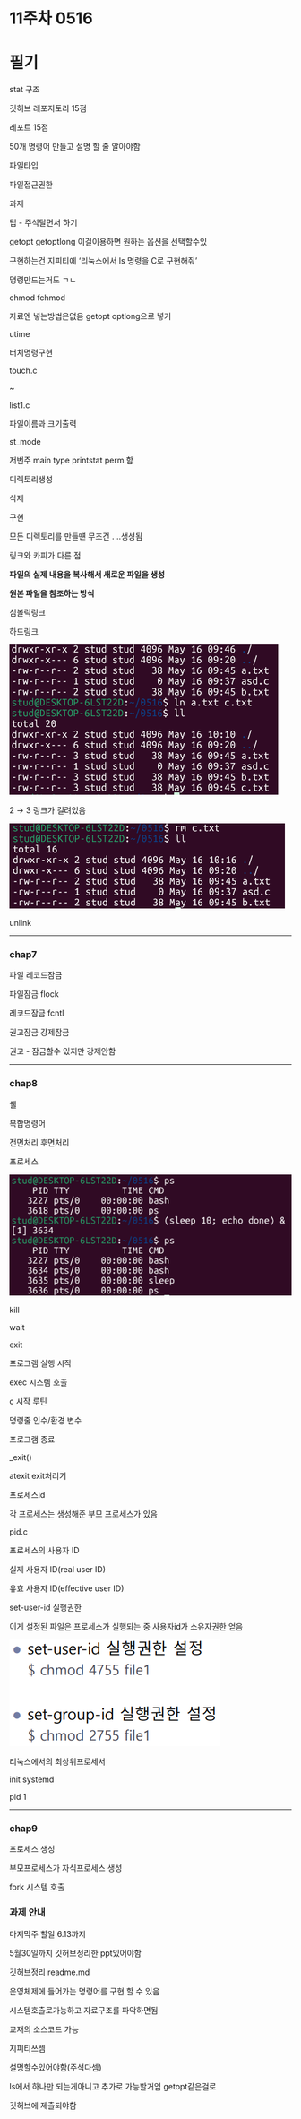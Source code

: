 

# 11주차 0516

# 필기

stat 구조

깃허브 레포지토리 15점

레포트 15점

50개 명령어 만들고 설명 할 줄 알아야함

파일타입

파일접근권한

과제

팁 - 주석달면서 하기

getopt getoptlong  이걸이용하면 원하는 옵션을 선택할수있

구현하는건 지피티에 ‘리눅스에서 ls 명령을 C로 구현해줘’ 

명령만드는거도 ㄱㄴ

chmod fchmod

자료엔 넣는방법은없음 getopt optlong으로 넣기

utime

터치명령구현

touch.c

~

list1.c

파일이름과 크기출력

st_mode

저번주 main type printstat perm 함

디렉토리생성

삭제

구현

모든 디렉토리를 만들떈 무조건 . ..생성됨

링크와 카피가 다른 점

**파일의 실제 내용을 복사해서 새로운 파일을 생성**

**원본 파일을 참조하는 방식**

심볼릭링크 

하드링크

![image.png](image/image.png)

2 → 3        링크가 걸려있음

![image.png](image/image%201.png)

unlink

________________

### chap7

파일 레코드잠금

파일잠금 flock 

레코드잠금 fcntl

권고잠금 강제잠금

권고 - 잠금할수 있지만 강제안함

_______________
### chap8

쉘

복합명령어

전면처리 후면처리

프로세스

![image.png](image/image%202.png)

kill

wait

exit

프로그램 실행 시작

exec 시스템 호출

c 시작 루틴

명령줄 인수/환경 변수

프로그램 종료 

 _exit()

atexit exit처리기

프로세스id 

각 프로세스는 생성해준 부모 프로세스가 있음

pid.c

프로세스의 사용자 ID

실제 사용자 ID(real user ID)

유효 사용자 ID(effective user ID)

set-user-id 실행권한

이게 설정된 파일은 프로세스가 실행되는 중 사용자id가 소유자권한 얻음

![image.png](image/image%203.png)

리눅스에서의 최상위프로세서

init systemd

pid 1
_______________
### chap9

프로세스 생성

부모프로세스가 자식프로세스 생성

fork 시스템 호출

### 과제 안내 

마지막주 할일 6.13까지

5월30일까지 깃허브정리한 ppt있어야함

깃허브정리 readme.md

운영체제에 들어가는 명령어를 구현 할 수 있음

시스템호출로가능하고 자료구조를 파악하면됨

교재의 소스코드 가능 

지피티쓰셈 

설명할수있어야함(주석다셈)

ls에서 하나만 되는게아니고 추가로 가능할거임 getopt같은걸로

깃허브에 제출되야함
